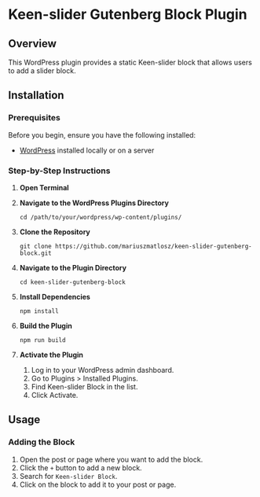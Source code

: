 # Keen-slider Gutenberg Block Plugin

## Overview
This WordPress plugin provides a static Keen-slider block that allows users to add a slider block.

## Installation

### Prerequisites
Before you begin, ensure you have the following installed:
- [WordPress](https://wordpress.org/) installed locally or on a server

### Step-by-Step Instructions

1. **Open Terminal**

2. **Navigate to the WordPress Plugins Directory**

   `cd /path/to/your/wordpress/wp-content/plugins/`

3. **Clone the Repository**

   `git clone https://github.com/mariuszmatlosz/keen-slider-gutenberg-block.git`

4. **Navigate to the Plugin Directory**

   `cd keen-slider-gutenberg-block`

5. **Install Dependencies**

   `npm install`

6. **Build the Plugin**

   `npm run build`

7. **Activate the Plugin**

    1. Log in to your WordPress admin dashboard.
    2. Go to Plugins > Installed Plugins.
    3. Find Keen-slider Block in the list.
    4. Click Activate.


## Usage

### Adding the Block

1. Open the post or page where you want to add the block.
2. Click the `+` button to add a new block.
3. Search for `Keen-slider Block`.
4. Click on the block to add it to your post or page.
